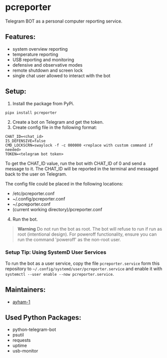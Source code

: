 # pcreporter

Telegram BOT as a personal computer reporting service. 


## Features:

- system overview reporting
- temperature reporting
- USB reporting and monitoring
- defensive and observative modes 
- remote shutdown and screen lock
- single chat user allowed to interact with the bot

## Setup:

1. Install the package from PyPi.
```
pipx install pcreporter
```

2. Create a bot on Telegram and get the token.
3. Create config file in the following format:
```
CHAT_ID=<chat_id>
IS_DEFENSIVE=false
CMD_LOCKSCRN=swaylock -f -c 000000 <replace with custom command if needed>
TOKEN=<telegram bot token>
```
To get the CHAT_ID value, run the bot with CHAT_ID of 0 and send a message to it. The CHAT_ID will be reported in the terminal and messaged back to the user on Telegram.

The config file could be placed in the following locations:
- /etc/pcreporter.conf
- ~/.config/pcreporter.conf
- ~/.pcreporter.conf
- (current working directory)/pcreporter.conf

4. Run the bot.
> **Warning**
> Do not run the bot as root. The bot will refuse to run if run as root (intentional design).
> For poweroff functionality, ensure you can run the command 'poweroff' as the non-root user.

### Setup Tip: Using SystemD User Services
To run the bot as a user service, copy the file `pcreporter.service` form this repository to `~/.config/systemd/user/pcreporter.service` and enable it with `systemctl --user enable --now pcreporter.service`.


## Maintainers:
- [ayham-1](https://me@ayham.xyz)

## Used Python Packages:
- python-telegram-bot
- psutil
- requests
- uptime
- usb-monitor
